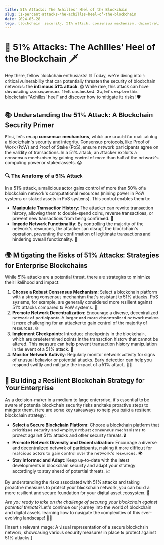 ```yaml
---
title: 51% Attacks: The Achilles' Heel of the Blockchain
slug: 51-percent-attacks-the-achilles-heel-of-the-blockchain
date: 2024-05-28
tags: blockchain, security, 51% attack, consensus mechanism, decentralization
---
```


# 🚀 51% Attacks: The Achilles' Heel of the Blockchain 🗡️

Hey there, fellow blockchain enthusiasts! 🌐 Today, we're diving into a critical vulnerability that can potentially threaten the security of blockchain networks: the **infamous 51% attack**. 😱 While rare, this attack can have devastating consequences if left unchecked. So, let's explore this blockchain "Achilles' heel" and discover how to mitigate its risks! 🛡️

## 📚 Understanding the 51% Attack: A Blockchain Security Primer

First, let's recap **consensus mechanisms**, which are crucial for maintaining a blockchain's security and integrity. Consensus protocols, like Proof of Work (PoW) and Proof of Stake (PoS), ensure network participants agree on the validity of transactions. In a 51% attack, an attacker exploits a consensus mechanism by gaining control of more than half of the network's computing power or staked assets. 😱

### 🔍 The Anatomy of a 51% Attack

In a 51% attack, a malicious actor gains control of more than 50% of a blockchain network's computational resources (mining power in PoW systems or staked assets in PoS systems). This control enables them to:

- **Manipulate Transaction History**: The attacker can rewrite transaction history, allowing them to double-spend coins, reverse transactions, or prevent new transactions from being confirmed. 🔄
- **Impede Network Functionality**: By controlling the majority of the network's resources, the attacker can disrupt the blockchain's operation, preventing the confirmation of legitimate transactions and hindering overall functionality. 🛑

## 🌍 Mitigating the Risks of 51% Attacks: Strategies for Enterprise Blockchains

While 51% attacks are a potential threat, there are strategies to minimize their likelihood and impact:

1. **Choose a Robust Consensus Mechanism**: Select a blockchain platform with a strong consensus mechanism that's resistant to 51% attacks. PoS systems, for example, are generally considered more resilient against 51% attacks compared to PoW systems. 🎯
2. **Promote Network Decentralization**: Encourage a diverse, decentralized network of participants. A larger and more decentralized network makes it more challenging for an attacker to gain control of the majority of resources. 🌐
3. **Implement Checkpoints**: Introduce checkpoints in the blockchain, which are predetermined points in the transaction history that cannot be altered. This measure can help prevent transaction history manipulation in the event of a 51% attack. 📍
4. **Monitor Network Activity**: Regularly monitor network activity for signs of unusual behavior or potential attacks. Early detection can help you respond swiftly and mitigate the impact of a 51% attack. 🕵️‍♂️

## 🏢 Building a Resilient Blockchain Strategy for Your Enterprise

As a decision-maker in a medium to large enterprise, it's essential to be aware of potential blockchain security risks and take proactive steps to mitigate them. Here are some key takeaways to help you build a resilient blockchain strategy:

- **Select a Secure Blockchain Platform**: Choose a blockchain platform that prioritizes security and employs robust consensus mechanisms to protect against 51% attacks and other security threats. 🔒
- **Promote Network Diversity and Decentralization**: Encourage a diverse and decentralized network of participants, making it more difficult for malicious actors to gain control over the network's resources. 🌍
- **Stay Informed and Adapt**: Keep up-to-date with the latest developments in blockchain security and adapt your strategy accordingly to stay ahead of potential threats. 📈

By understanding the risks associated with 51% attacks and taking proactive measures to protect your blockchain network, you can build a more resilient and secure foundation for your digital asset ecosystem. 💪

*Are you ready to take on the challenge of securing your blockchain against potential threats?* Let's continue our journey into the world of blockchain and digital assets, learning how to navigate the complexities of this ever-evolving landscape! 🚀✨

[Insert a relevant image: A visual representation of a secure blockchain network, showcasing various security measures in place to protect against 51% attacks.]
